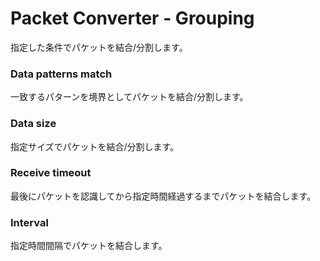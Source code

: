 <link href="../params.css" rel="stylesheet" />

# Packet Converter - Grouping

指定した条件でパケットを結合/分割します。<br>

### Data patterns match

一致するパターンを境界としてパケットを結合/分割します。

### Data size

指定サイズでパケットを結合/分割します。

### Receive timeout

最後にパケットを認識してから指定時間経過するまでパケットを結合します。

### Interval

指定時間間隔でパケットを結合します。

<br><br>
